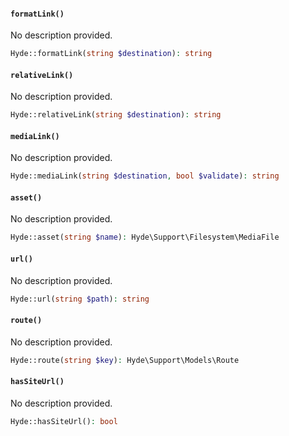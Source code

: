 <section id="hyde-kernel-hyperlink-methods">

<!-- Start generated docs for Hyde\Foundation\Concerns\ForwardsHyperlinks -->
<!-- Generated by HydePHP DocGen script at 2024-09-02 11:18:08 in 0.14ms -->

#### `formatLink()`

No description provided.

```php
Hyde::formatLink(string $destination): string
```

#### `relativeLink()`

No description provided.

```php
Hyde::relativeLink(string $destination): string
```

#### `mediaLink()`

No description provided.

```php
Hyde::mediaLink(string $destination, bool $validate): string
```

#### `asset()`

No description provided.

```php
Hyde::asset(string $name): Hyde\Support\Filesystem\MediaFile
```

#### `url()`

No description provided.

```php
Hyde::url(string $path): string
```

#### `route()`

No description provided.

```php
Hyde::route(string $key): Hyde\Support\Models\Route
```

#### `hasSiteUrl()`

No description provided.

```php
Hyde::hasSiteUrl(): bool
```

<!-- End generated docs for Hyde\Foundation\Concerns\ForwardsHyperlinks -->

</section>
